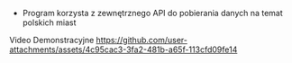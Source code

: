 - Program korzysta z zewnętrznego API do pobierania danych na temat polskich miast

Video Demonstracyjne 
https://github.com/user-attachments/assets/4c95cac3-3fa2-481b-a65f-113cfd09fe14
